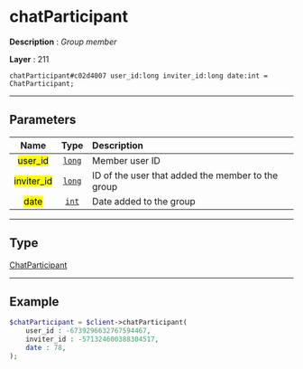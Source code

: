# chatParticipant

**Description** : *Group member*

**Layer** : 211

```tl
chatParticipant#c02d4007 user_id:long inviter_id:long date:int = ChatParticipant;
```

---

## Parameters

| Name | Type | Description |
| :---: | :---: | :--- |
| <mark>user_id</mark> | [`long`](type/long) | Member user ID |
| <mark>inviter_id</mark> | [`long`](type/long) | ID of the user that added the member to the group |
| <mark>date</mark> | [`int`](type/int) | Date added to the group |

---

## Type

[ChatParticipant](type/ChatParticipant)

---

## Example

```php
$chatParticipant = $client->chatParticipant(
	user_id : -6739296632767594467,
	inviter_id : -571324600388304517,
	date : 78,
);
```